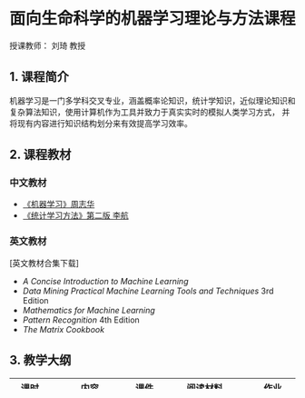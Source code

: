 # 面向生命科学的机器学习理论与方法课程
授课教师： 刘琦 教授
## 1. 课程简介 <br>
  机器学习是一门多学科交叉专业，涵盖概率论知识，统计学知识，近似理论知识和复杂算法知识，使用计算机作为工具并致力于真实实时的模拟人类学习方式， 并将现有内容进行知识结构划分来有效提高学习效率。 <br>

## 2. 课程教材

### 中文教材
* [《机器学习》周志华](https://item.jd.com/11867803.html) <br>
* [《统计学习方法》第二版 李航](https://item.jd.com/47384022706.html) <br>

### 英文教材
[英文教材合集下载]
* *A Concise Introduction to Machine Learning* <br>
* *Data Mining Practical Machine Learning Tools and Techniques* 3rd Edition <br>
* *Mathematics for Machine Learning* <br>
* *Pattern Recognition* 4th Edition <br>
* *The Matrix Cookbook* <br>

## 3. 教学大纲
课时 | 内容 | 课件 | 阅读材料 | 作业
---|---|---|---|---
课时-1| 绪论 | 课件1 | 斯坦福Andrew课程-阅读材料 <br> NBT Primer阅读材料 | 
课时-2| 线性代数与概率论 | 课件2 | 斯坦福Andrew课程-阅读材料 <br> NBT Primer阅读材料 <br> Nature Methods阅读材料 <br> 其他阅读材料 |
课时-3| 线性回归 | 课件3 | 斯坦福Andrew课程-阅读材料 | 课程3-作业
课时-4| 逻辑回归与正则化 | 课件4 | 斯坦福Andrew课程-阅读材料 | 课程4-作业
课时-5| 分类器评估 | 课件5 | 斯坦福Andrew课程-阅读材料 <br> BIC Scores |
课时-6| 贝叶斯 | 课件6 | 斯坦福Andrew课程-阅读材料 <br> NBT Primer阅读材料 <br> Nature Review阅读材料 <br> 香港科技大学阅读材料
课时-7| 决策树 | 课件7 | NBT Primer阅读材料
课时-8| 基于实例的学习 |课件8 | 香港科技大学阅读材料
课时-9| 支持向量机(SVM) | 课件9 | 斯坦福Andrew课程-阅读材料 <br> NBT Primer阅读材料 <br> 其他阅读材料　| 课程9-作业
课时-10| 神经网络 | 课件10 | 斯坦福Andrew课程-阅读材料 | 课程10-作业
课时-11| 深度学习 | 课件11 | Nature Review阅读材料 <br> Nature Genetics阅读材料 <br> NBT Primer阅读材料 <br> 其他阅读材料
课时-12| 聚类 | 课件12 | 阅读材料
课时-13| 降维 | 课件13 |阅读材料 | 课程13-作业
课时-14| 异常检测与推荐系统　| 课件14 | 阅读材料 | 课程14-作业
课时-15| 机器学习的应用，系统设计 <br> 大规模机器学习 <br>集成学习 | 课件15

## 4. 机器学习竞赛网站
Dream Challenge: http://dreamchallenges.org/ <br>
kaggle：https://www.kaggle.com/competitions <br>

## 5. 推荐网课链接
课程名称 | 课程链接
---|---
Andrew Ng斯坦福机器学习课程 | https://www.coursera.org/learn/machine-learning
斯坦福图机器学习 |  http://web.stanford.edu/class/cs224w/
Grokking Deep Learning | https://livebook.manning.com/#!/book/grokking-deep-learning <br> https://github.com/iamtrask/Grokking-Deep-Learning                          
Machine Learning Yearning | https://deeplearning-ai.github.io/machine-learning-yearning-cn/
MIT面向生命科学的深度学习课程 | https://mit6874.github.io/
中国大学MOOC | http://www.icourse163.org/course/BIT-1449601164 
多伦多大学机器学习 | https://amfarahmand.github.io/csc311/ 
交互式线性代数 |  http://textbooks.math.gatech.edu/ila/index.html
李宏毅机器学习 |  https://github.com/datawhalechina/leeml-notes
邱锡鹏深度学习 |  https://nndl.github.io/

## 6. 联系方式
刘琦教授 email：qiliu@tongji.edu.cn
